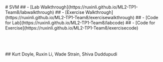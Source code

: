 <br/>
# SVM
## - [Lab Walkthrough](https://ruxinli.github.io/ML2-TP1-Team8/labwalkthrough)
## - [Exercise Walkthrough](https://ruxinli.github.io/ML2-TP1-Team8/exercisewalkthrough)
## - [Code for Lab](https://ruxinli.github.io/ML2-TP1-Team8/labcode)
## - [Code for Exercise](https://ruxinli.github.io/ML2-TP1-Team8/exercisecode)
<br/>
<br/>
<br/>
<br/>
<br/>
## Kurt Doyle, Ruxin Li, Wade Strain, Shiva Duddupudi

